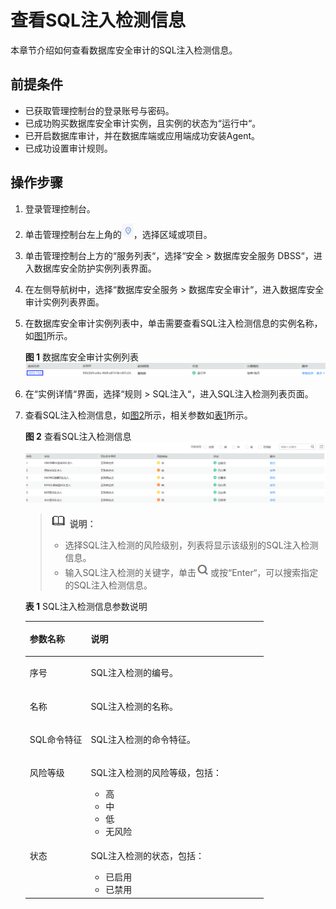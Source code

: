 # 查看SQL注入检测信息<a name="ZH-CN_TOPIC_0146120446"></a>

本章节介绍如何查看数据库安全审计的SQL注入检测信息。

## 前提条件<a name="section070891116319"></a>

-   已获取管理控制台的登录账号与密码。
-   已成功购买数据库安全审计实例，且实例的状态为“运行中“。
-   已开启数据库审计，并在数据库端或应用端成功安装Agent。
-   已成功设置审计规则。

## 操作步骤<a name="section20994171263912"></a>

1.  登录管理控制台。
2.  单击管理控制台左上角的![](figures/项目.png)，选择区域或项目。
3.  单击管理控制台上方的“服务列表“，选择“安全  \>  数据库安全服务 DBSS“，进入数据库安全防护实例列表界面。
4.  在左侧导航树中，选择“数据库安全服务  \>  数据库安全审计“，进入数据库安全审计实例列表界面。
5.  在数据库安全审计实例列表中，单击需要查看SQL注入检测信息的实例名称，如[图1](#fig7878158164919)所示。

    **图 1**  数据库安全审计实例列表<a name="fig7878158164919"></a>  
    ![](figures/数据库安全审计实例列表.png "数据库安全审计实例列表")

6.  在“实例详情“界面，选择“规则  \>  SQL注入“，进入SQL注入检测列表页面。
7.  查看SQL注入检测信息，如[图2](#fig71914515113)所示，相关参数如[表1](#table964761214306)所示。

    **图 2**  查看SQL注入检测信息<a name="fig71914515113"></a>  
    ![](figures/查看SQL注入检测信息.png "查看SQL注入检测信息")

    >![](public_sys-resources/icon-note.gif) **说明：**   
    >-   选择SQL注入检测的风险级别，列表将显示该级别的SQL注入检测信息。  
    >-   输入SQL注入检测的关键字，单击![](figures/搜索-17.png)或按“Enter“，可以搜索指定的SQL注入检测信息。  

    **表 1**  SQL注入检测信息参数说明

    <a name="table964761214306"></a>
    <table><thead align="left"><tr id="row1365581213011"><th class="cellrowborder" valign="top" width="25.629999999999995%" id="mcps1.2.3.1.1"><p id="p96584127304"><a name="p96584127304"></a><a name="p96584127304"></a>参数名称</p>
    </th>
    <th class="cellrowborder" valign="top" width="74.37%" id="mcps1.2.3.1.2"><p id="p18660171293013"><a name="p18660171293013"></a><a name="p18660171293013"></a>说明</p>
    </th>
    </tr>
    </thead>
    <tbody><tr id="row1528102263112"><td class="cellrowborder" valign="top" width="25.629999999999995%" headers="mcps1.2.3.1.1 "><p id="p12816221319"><a name="p12816221319"></a><a name="p12816221319"></a>序号</p>
    </td>
    <td class="cellrowborder" valign="top" width="74.37%" headers="mcps1.2.3.1.2 "><p id="p122820222316"><a name="p122820222316"></a><a name="p122820222316"></a>SQL注入检测的编号。</p>
    </td>
    </tr>
    <tr id="row7664312163018"><td class="cellrowborder" valign="top" width="25.629999999999995%" headers="mcps1.2.3.1.1 "><p id="p56657123309"><a name="p56657123309"></a><a name="p56657123309"></a>名称</p>
    </td>
    <td class="cellrowborder" valign="top" width="74.37%" headers="mcps1.2.3.1.2 "><p id="p14669161217308"><a name="p14669161217308"></a><a name="p14669161217308"></a>SQL注入检测的名称。</p>
    </td>
    </tr>
    <tr id="row18114121410321"><td class="cellrowborder" valign="top" width="25.629999999999995%" headers="mcps1.2.3.1.1 "><p id="p195041220123213"><a name="p195041220123213"></a><a name="p195041220123213"></a>SQL命令特征</p>
    </td>
    <td class="cellrowborder" valign="top" width="74.37%" headers="mcps1.2.3.1.2 "><p id="p5506192011323"><a name="p5506192011323"></a><a name="p5506192011323"></a>SQL注入检测的命令特征。</p>
    </td>
    </tr>
    <tr id="row17352133015322"><td class="cellrowborder" valign="top" width="25.629999999999995%" headers="mcps1.2.3.1.1 "><p id="p7313193714329"><a name="p7313193714329"></a><a name="p7313193714329"></a>风险等级</p>
    </td>
    <td class="cellrowborder" valign="top" width="74.37%" headers="mcps1.2.3.1.2 "><p id="p631613374329"><a name="p631613374329"></a><a name="p631613374329"></a>SQL注入检测的风险等级，包括：</p>
    <a name="ul10411345155412"></a><a name="ul10411345155412"></a><ul id="ul10411345155412"><li>高</li><li>中</li><li>低</li><li>无风险</li></ul>
    </td>
    </tr>
    <tr id="row19685121213016"><td class="cellrowborder" valign="top" width="25.629999999999995%" headers="mcps1.2.3.1.1 "><p id="p968710125308"><a name="p968710125308"></a><a name="p968710125308"></a>状态</p>
    </td>
    <td class="cellrowborder" valign="top" width="74.37%" headers="mcps1.2.3.1.2 "><p id="p186901012163011"><a name="p186901012163011"></a><a name="p186901012163011"></a>SQL注入检测的状态，包括：</p>
    <a name="ul118072149340"></a><a name="ul118072149340"></a><ul id="ul118072149340"><li>已启用</li><li>已禁用</li></ul>
    </td>
    </tr>
    </tbody>
    </table>


